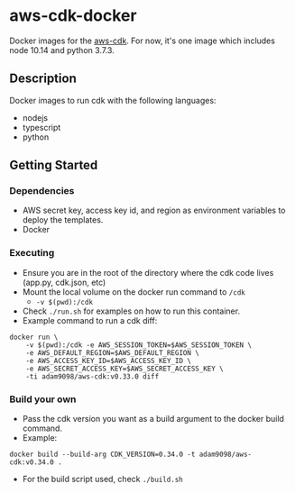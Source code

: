 # aws-cdk-docker

Docker images for the [aws-cdk](https://github.com/awslabs/aws-cdk). For now, it's one image which includes node 10.14 and python 3.7.3.

## Description

Docker images to run cdk with the following languages:
- nodejs
- typescript
- python

## Getting Started

### Dependencies

* AWS secret key, access key id, and region as environment variables to deploy the templates.
* Docker

### Executing

* Ensure you are in the root of the directory where the cdk code lives (app.py, cdk.json, etc)
* Mount the local volume on the docker run command to `/cdk` 
  * `-v $(pwd):/cdk`
* Check `./run.sh` for examples on how to run this container.
* Example command to run a cdk diff:
```
docker run \
    -v $(pwd):/cdk -e AWS_SESSION_TOKEN=$AWS_SESSION_TOKEN \
    -e AWS_DEFAULT_REGION=$AWS_DEFAULT_REGION \
    -e AWS_ACCESS_KEY_ID=$AWS_ACCESS_KEY_ID \
    -e AWS_SECRET_ACCESS_KEY=$AWS_SECRET_ACCESS_KEY \
    -ti adam9098/aws-cdk:v0.33.0 diff
```

### Build your own

* Pass the cdk version you want as a build argument to the docker build command.
* Example:
```
docker build --build-arg CDK_VERSION=0.34.0 -t adam9098/aws-cdk:v0.34.0 .
```
* For the build script used, check `./build.sh`